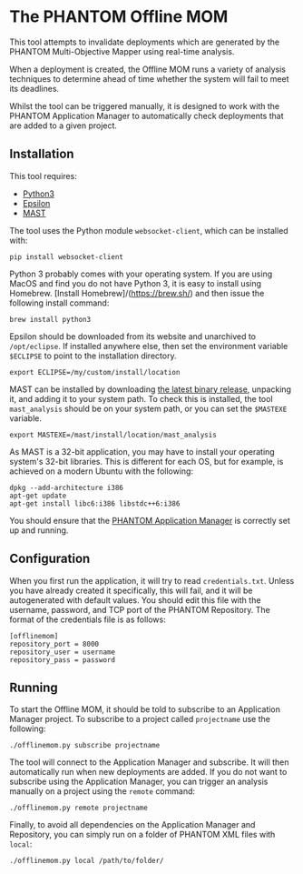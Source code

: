# The PHANTOM Offline MOM

This tool attempts to invalidate deployments which are generated by the PHANTOM Multi-Objective Mapper using real-time analysis.

When a deployment is created, the Offline MOM runs a variety of analysis techniques to determine ahead of time whether the system will fail to meet its deadlines.

Whilst the tool can be triggered manually, it is designed to work with the PHANTOM Application Manager to automatically check deployments that are added to a given project.

## Installation

This tool requires:
 * [Python3](https://www.python.org/downloads/)
 * [Epsilon](http://www.eclipse.org/epsilon/download/)
 * [MAST](https://mast.unican.es/)

The tool uses the Python module `websocket-client`, which can be installed with:

    pip install websocket-client

Python 3 probably comes with your operating system. If you are using MacOS and find you do not have Python 3, it is easy to install using Homebrew. [Install Homebrew]/(https://brew.sh/) and then issue the following install command:

	brew install python3

Epsilon should be downloaded from its website and unarchived to `/opt/eclipse`. If installed anywhere else, then set the environment variable `$ECLIPSE` to point to the installation directory.

	export ECLIPSE=/my/custom/install/location

MAST can be installed by downloading [the latest binary release](https://mast.unican.es/#downloading), unpacking it, and adding it to your system path. To check this is installed, the tool `mast_analysis` should be on your system path, or you can set the `$MASTEXE` variable.

	export MASTEXE=/mast/install/location/mast_analysis

As MAST is a 32-bit application, you may have to install your operating system's 32-bit libraries. This is different for each OS, but for example, is achieved on a modern Ubuntu with the following:

	dpkg --add-architecture i386
	apt-get update
	apt-get install libc6:i386 libstdc++6:i386

You should ensure that the [PHANTOM Application Manager](https://github.com/PHANTOM-Platform/Application-Manager) is correctly set up and running.

## Configuration

When you first run the application, it will try to read `credentials.txt`. Unless you have already created it specifically, this will fail, and it will be autogenerated with default values. You should edit this file with the username, password, and TCP port of the PHANTOM Repository. The format of the credentials file is as follows:

	[offlinemom]
	repository_port = 8000
	repository_user = username
	repository_pass = password


## Running

To start the Offline MOM, it should be told to subscribe to an Application Manager project. To subscribe to a project called `projectname` use the following:

	./offlinemom.py subscribe projectname

The tool will connect to the Application Manager and subscribe. It will then automatically run when new deployments are added. If you do not want to subscribe using the Application Manager, you can trigger an analysis manually on a project using the `remote` command:

	./offlinemom.py remote projectname

Finally, to avoid all dependencies on the Application Manager and Repository, you can simply run on a folder of PHANTOM XML files with `local`:

	./offlinemom.py local /path/to/folder/
